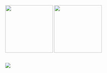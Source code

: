 <div>
  <img height="150rem" src="https://github-readme-stats.vercel.app/api/top-langs/?username=djalmamanfrin&show_icons=true&theme=radical&layout=compact&langs_count=8"/>
  <img height="150rem" src="https://github-readme-stats.vercel.app/api?username=djalmamanfrin&show_icons=true&theme=radical"/>
</div>

<!-- Credits: https://github.com/anuraghazra/github-readme-stats -->

##

<div>
  <a href="https://www.linkedin.com/in/djalma-manfrin-bb0a2040/"><img src="https://img.shields.io/badge/LinkedIn-000000?style=for-the-badge&logo=linkedin&logoColor=white"></a>
</div>
